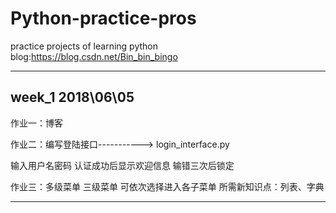 # Python-practice-pros
practice projects of learning python
blog:https://blog.csdn.net/Bin_bin_bingo
______________________________ 
week_1 2018\06\05
-----------------------------
作业一：博客

作业二：编写登陆接口-----------> login_interface.py

输入用户名密码
认证成功后显示欢迎信息
输错三次后锁定
 

作业三：多级菜单
三级菜单
可依次选择进入各子菜单
所需新知识点：列表、字典
_____________________________